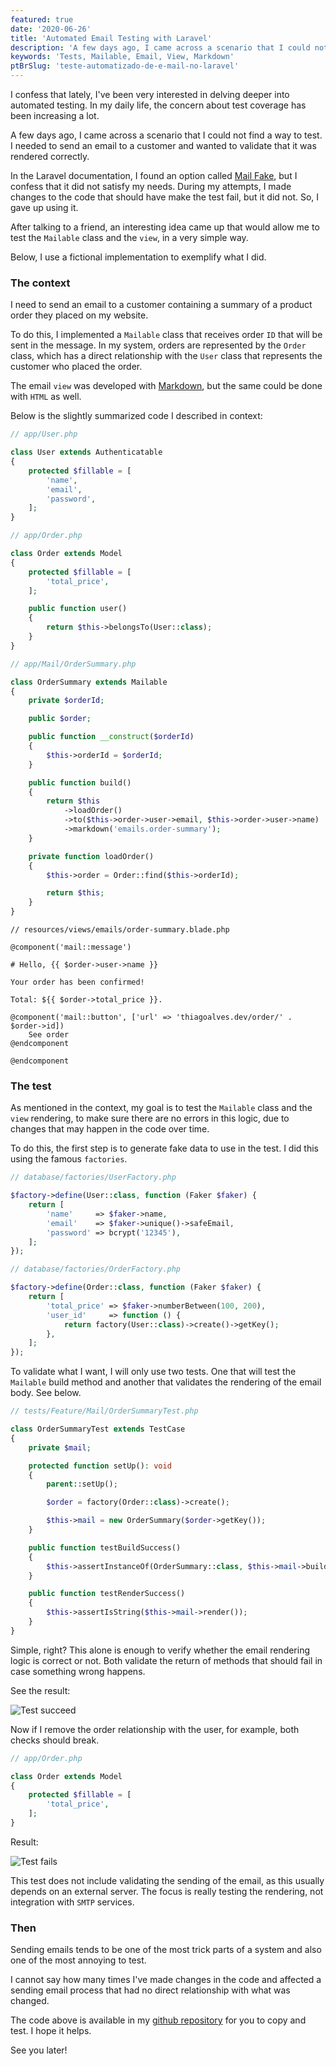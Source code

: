 ```yaml
---
featured: true
date: '2020-06-26'
title: 'Automated Email Testing with Laravel'
description: 'A few days ago, I came across a scenario that I could not find a way to test. I needed to send an email to a customer and wanted to validate that it was rendered correctly.'
keywords: 'Tests, Mailable, Email, View, Markdown'
ptBrSlug: 'teste-automatizado-de-e-mail-no-laravel'
---
```


I confess that lately, I've been very interested in delving deeper into automated testing. In my daily life, the concern
about test coverage has been increasing a lot.

A few days ago, I came across a scenario that I could not find a way to test. I needed to send an email to a customer
and wanted to validate that it was rendered correctly.

In the Laravel documentation, I found an option called [Mail Fake](https://laravel.com/docs/mocking#mail-fake), but I
confess that it did not satisfy my needs. During my attempts, I made changes to the code that should have make the test
fail, but it did not. So, I gave up using it.

After talking to a friend, an interesting idea came up that would allow me to test the `Mailable` class and the `view`,
in a very simple way.

Below, I use a fictional implementation to exemplify what I did.

### The context

I need to send an email to a customer containing a summary of a product order they placed on my website.

To do this, I implemented a `Mailable` class that receives order `ID` that will be sent in the message. In my
system, orders are represented by the `Order` class, which has a direct relationship with the `User` class that
represents the customer who placed the order.

The email `view` was developed with [Markdown](https://en.wikipedia.org/wiki/Markdown), but the same could be done with
`HTML` as well.

Below is the slightly summarized code I described in context:

```php
// app/User.php

class User extends Authenticatable
{
    protected $fillable = [
        'name',
        'email',
        'password',
    ];
}
```

```php
// app/Order.php

class Order extends Model
{
    protected $fillable = [
        'total_price',
    ];

    public function user()
    {
        return $this->belongsTo(User::class);
    }
}
```

```php
// app/Mail/OrderSummary.php

class OrderSummary extends Mailable
{
    private $orderId;

    public $order;

    public function __construct($orderId)
    {
        $this->orderId = $orderId;
    }

    public function build()
    {
        return $this
            ->loadOrder()
            ->to($this->order->user->email, $this->order->user->name)
            ->markdown('emails.order-summary');
    }

    private function loadOrder()
    {
        $this->order = Order::find($this->orderId);

        return $this;
    }
}
```

```blade
// resources/views/emails/order-summary.blade.php

@component('mail::message')

# Hello, {{ $order->user->name }}

Your order has been confirmed!

Total: ${{ $order->total_price }}.

@component('mail::button', ['url' => 'thiagoalves.dev/order/' . $order->id])
    See order
@endcomponent

@endcomponent
```

### The test

As mentioned in the context, my goal is to test the `Mailable` class and the `view` rendering, to make sure there
are no errors in this logic, due to changes that may happen in the code over time.

To do this, the first step is to generate fake data to use in the test. I did this using the famous `factories`.

```php
// database/factories/UserFactory.php

$factory->define(User::class, function (Faker $faker) {
    return [
        'name'     => $faker->name,
        'email'    => $faker->unique()->safeEmail,
        'password' => bcrypt('12345'),
    ];
});
```

```php
// database/factories/OrderFactory.php

$factory->define(Order::class, function (Faker $faker) {
    return [
        'total_price' => $faker->numberBetween(100, 200),
        'user_id'     => function () {
            return factory(User::class)->create()->getKey();
        },
    ];
});
```

To validate what I want, I will only use two tests. One that will test the `Mailable` build method and another that
validates the rendering of the email body. See below.

```php
// tests/Feature/Mail/OrderSummaryTest.php

class OrderSummaryTest extends TestCase
{
    private $mail;

    protected function setUp(): void
    {
        parent::setUp();

        $order = factory(Order::class)->create();

        $this->mail = new OrderSummary($order->getKey());
    }

    public function testBuildSuccess()
    {
        $this->assertInstanceOf(OrderSummary::class, $this->mail->build());
    }

    public function testRenderSuccess()
    {
        $this->assertIsString($this->mail->render());
    }
}
```

Simple, right? This alone is enough to verify whether the email rendering logic is correct or not. Both validate the
return of methods that should fail in case something wrong happens.

See the result:

![Test succeed](/images/posts/laravel-mailable-tests/success.png)

Now if I remove the order relationship with the user, for example, both checks should break.

```php
// app/Order.php 

class Order extends Model
{
    protected $fillable = [
        'total_price',
    ];
}
```

Result:

![Test fails](/images/posts/laravel-mailable-tests/fail.png)

This test does not include validating the sending of the email, as this usually depends on an external server. The focus
is really testing the rendering, not integration with `SMTP` services.

### Then

Sending emails tends to be one of the most trick parts of a system and also one of the most annoying to test.

I cannot say how many times I've made changes in the code and affected a sending email process that had no direct
relationship with what was changed.

The code above is available in my [github repository](https://github.com/thiagoalves-dev/laravel-storage-example) for
you to copy and test. I hope it helps.

See you later!
